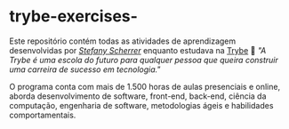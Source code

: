 # trybe-exercises-
Este repositório contém todas as atividades de aprendizagem desenvolvidas por _[Stefany Scherrer](www.linkedin.com/in/stefany-scherrer)_ enquanto estudava na [Trybe](https://www.betrybe.com/) :rocket:
_"A Trybe é uma escola do futuro para qualquer pessoa que queira construir uma carreira de sucesso em tecnologia."_

O programa conta com mais de 1.500 horas de aulas presenciais e online, aborda desenvolvimento de software, front-end, back-end, ciência da computação, engenharia de software, metodologias ágeis e habilidades comportamentais.
